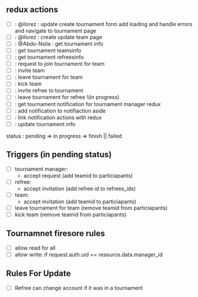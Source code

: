 ## redux actions

- [ ] : @ilorez : update create tournament form add loading and handle errors and navigate to tournament page
- [ ] : @ilorez : create update team page
- [ ] : @Abdo-Nsila : get tournament info
- [ ] : get tournament teamsinfo
- [ ] : get tournament refreesinfo
- [ ] : request to join tournament for team
- [ ] : invite team
- [ ] : leave tournament for team
- [ ] : kick team
- [ ] : invite refree to tournament
- [ ] : leave tournament for refree !(in progress)
- [ ] : get tournament notification for tournament manager redux
- [ ] : add notification to notifiaction aside
- [ ] : link notification actions with redux
- [ ] : update tournament info

status : pending => in progress => finish || failed

## Triggers (in pending status)

- [ ] tournament manager:
  - accept request (add teamid to particiapants)
- [ ] refree:
  - accept invitation (add refree id to refrees_ids)
- [ ] team:
  - accept invitation (add teamid to particiapants)
- [ ] leave tournament for team (remove teamid from particiapants)
- [ ] kick team (remove teamid from particiapants)

## Tournamnet firesore rules

- [ ] allow read for all
- [ ] allow write: if request.auth.uid == resource.data.manager_id

## Rules For Update

- [ ] Refree can change account if it was in a tournament
